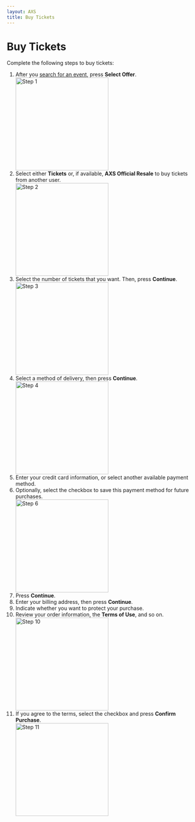 ```yaml
---
layout: AXS
title: Buy Tickets
---
```

# Buy Tickets

Complete the following steps to buy tickets:

<ol>
    <li>After you <a href="{{ site.baseurl }}/AXS/search_for_event">search for an event</a>, press <strong>Select Offer</strong>.</li>
    <img src="{{ site.baseurl }}/AXS/pictures/buy_tickets/buy_tickets_step_1.jpg"
    alt="Step 1"  width="250"/>
    <li>Select either <strong>Tickets</strong> or, if available, <strong>AXS Official Resale</strong> to buy tickets from another user.</li>
    <img src="{{ site.baseurl }}/AXS/pictures/buy_tickets/buy_tickets_step_2.jpg"
    alt="Step 2"  width="250"/>
    <li>Select the number of tickets that you want. Then, press <strong>Continue</strong>.</li>
    <img src="{{ site.baseurl }}/AXS/pictures/buy_tickets/buy_tickets_step_3.jpg"
    alt="Step 3"  width="250"/>
    <li>Select a method of delivery, then press <strong>Continue</strong>.</li>
    <img src="{{ site.baseurl }}/AXS/pictures/buy_tickets/buy_tickets_step_4.jpg"
    alt="Step 4"  width="250"/>
    <li>Enter your credit card information, or select another available payment method.</li>
    <li>Optionally, select the checkbox to save this payment method for future purchases.</li>
    <img src="{{ site.baseurl }}/AXS/pictures/buy_tickets/buy_tickets_step_6.jpg"
    alt="Step 6"  width="250"/>
    <li>Press <strong>Continue</strong>.</li>
    <li>Enter your billing address, then press <strong>Continue</strong>.</li>
    <li>Indicate whether you want to protect your purchase.</li>
    <li>Review your order information, the <strong>Terms of Use</strong>, and so on.</li>
    <img src="{{ site.baseurl }}/AXS/pictures/buy_tickets/buy_tickets_step_10.jpg"
    alt="Step 10"  width="250"/>
    <li>If you agree to the terms, select the checkbox and press <strong>Confirm Purchase</strong>.</li>
    <img src="{{ site.baseurl }}/AXS/pictures/buy_tickets/buy_tickets_step_11.jpg"
    alt="Step 11"  width="250"/>
</ol>